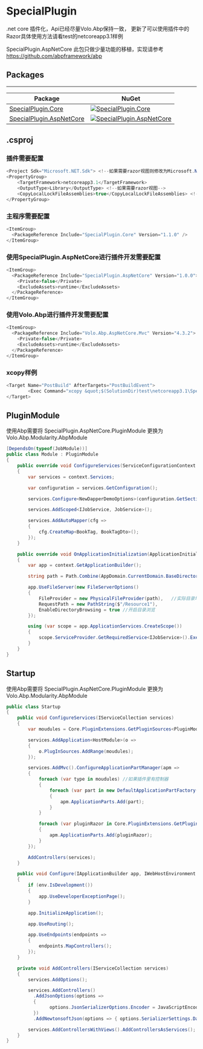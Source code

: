# SpecialPlugin

.net core 插件化，Api已经尽量Volo.Abp保持一致， 更新了可以使用插件中的Razor具体使用方法请看test的netcoreapp3.1样例

SpecialPlugin.AspNetCore 此包只做少量功能的移植，实现请参考 https://github.com/abpframework/abp

## Packages

--------
| Package | NuGet |
| ------- | ------------ |
| [SpecialPlugin.Core](https://www.nuget.org/packages/SpecialPlugin.Core/) | [![SpecialPlugin.Core](https://img.shields.io/nuget/v/SpecialPlugin.Core.svg)](https://www.nuget.org/packages/SpecialPlugin.Core/) |
| [SpecialPlugin.AspNetCore](https://www.nuget.org/packages/SpecialPlugin.AspNetCore/) | [![SpecialPlugin.AspNetCore](https://img.shields.io/nuget/v/SpecialPlugin.AspNetCore.svg)](https://www.nuget.org/packages/SpecialPlugin.AspNetCore/) |

## .csproj

### 插件需要配置

``` csharp
<Project Sdk="Microsoft.NET.Sdk"> <!--如果需要razor视图则修改为Microsoft.NET.Sdk.Web-->
<PropertyGroup>
	<TargetFramework>netcoreapp3.1</TargetFramework>
	<OutputType>Library</OutputType> <!--如果需要razor视图-->
	<CopyLocalLockFileAssemblies>true</CopyLocalLockFileAssemblies> <!--必须配置-->
</PropertyGroup>
```

### 主程序需要配置

```  csharp
<ItemGroup>
  <PackageReference Include="SpecialPlugin.Core" Version="1.1.0" />
</ItemGroup>
```

### 使用SpecialPlugin.AspNetCore进行插件开发需要配置

```  csharp
<ItemGroup>
  <PackageReference Include="SpecialPlugin.AspNetCore" Version="1.0.0">
    <Private>false</Private>
    <ExcludeAssets>runtime</ExcludeAssets>
  </PackageReference>
</ItemGroup>
```

### 使用Volo.Abp进行插件开发需要配置

```  csharp
<ItemGroup>
  <PackageReference Include="Volo.Abp.AspNetCore.Mvc" Version="4.3.2">
    <Private>false</Private>
    <ExcludeAssets>runtime</ExcludeAssets>
  </PackageReference>
</ItemGroup>
```

### xcopy样例

``` csharp
<Target Name="PostBuild" AfterTargets="PostBuildEvent">
		<Exec Command="xcopy &quot;$(SolutionDir)test\netcoreapp3.1\SpecialPlugin.Project.NewDapperDemo\bin\Debug\netcoreapp3.1&quot; &quot;$(SolutionDir)test\netcoreapp3.1\SpecialPlugin.Hosting\bin\Debug\netcoreapp3.1\UnitPackages\SpecialPlugin.Project.NewDapperDemo&quot; /S /E /Y /C /I /V /D" />
</Target>
```

## PluginModule

使用Abp需要将 SpecialPlugin.AspNetCore.PluginModule 更换为 Volo.Abp.Modularity.AbpModule

``` csharp
[DependsOn(typeof(JobModule))]
public class Module : PluginModule
{
    public override void ConfigureServices(ServiceConfigurationContext context)
    {
        var services = context.Services;

        var configuration = services.GetConfiguration();

        services.Configure<NewDapperDemoOptions>(configuration.GetSection("NewDapperDemoOptions"));

        services.AddScoped<IJobService, JobService>();

        services.AddAutoMapper(cfg =>
        {
            cfg.CreateMap<BookTag, BookTagDto>();
        });
    }

    public override void OnApplicationInitialization(ApplicationInitializationContext context)
    {
        var app = context.GetApplicationBuilder();

        string path = Path.Combine(AppDomain.CurrentDomain.BaseDirectory, "UnitPackages", GetType().Namespace, $"wwwroot");

        app.UseFileServer(new FileServerOptions()
        {
            FileProvider = new PhysicalFileProvider(path),   //实际目录地址
            RequestPath = new PathString($"/Resource1"),
            EnableDirectoryBrowsing = true //开启目录浏览
        });

        using (var scope = app.ApplicationServices.CreateScope())
        {
            scope.ServiceProvider.GetRequiredService<IJobService>().Execute(null).GetAwaiter().GetResult();
        }
    }
}
```

## Startup

使用Abp需要将 SpecialPlugin.AspNetCore.PluginModule 更换为 Volo.Abp.Modularity.AbpModule

``` csharp
public class Startup
{
    public void ConfigureServices(IServiceCollection services)
    {
        var moudules = Core.PluginExtensions.GetPluginSources<PluginModule>();

        services.AddApplication<HostModule>(o =>
        {
            o.PlugInSources.AddRange(moudules);
        });

        services.AddMvc().ConfigureApplicationPartManager(apm =>
        {
            foreach (var type in moudules) //如果插件里有控制器
            {
                foreach (var part in new DefaultApplicationPartFactory().GetApplicationParts(type.Assembly))
                {
                    apm.ApplicationParts.Add(part);
                }
            }

            foreach (var pluginRazor in Core.PluginExtensions.GetPluginRazors()) //如果插件里有Razor
            {
                apm.ApplicationParts.Add(pluginRazor);
            }
        });

        AddControllers(services);
    }

    public void Configure(IApplicationBuilder app, IWebHostEnvironment env)
    {
        if (env.IsDevelopment())
        {
            app.UseDeveloperExceptionPage();
        }

        app.InitializeApplication();

        app.UseRouting();

        app.UseEndpoints(endpoints =>
        {
            endpoints.MapControllers();
        });
    }

    private void AddControllers(IServiceCollection services)
    {
        services.AddOptions();

        services.AddControllers()
          .AddJsonOptions(options =>
          {
                options.JsonSerializerOptions.Encoder = JavaScriptEncoder.Create(UnicodeRanges.All);
          })
          .AddNewtonsoftJson(options => { options.SerializerSettings.DateFormatString = "yyyy-MM-dd HH:mm:ss"; });

        services.AddControllersWithViews().AddControllersAsServices();
    }
}
```